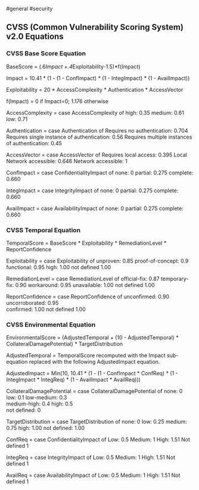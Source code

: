 #general #security
## CVSS (Common Vulnerability Scoring System) v2.0 Equations
### CVSS Base Score Equation

BaseScore = (.6*Impact +.4*Exploitability-1.5)*f(Impact)
 
Impact = 10.41 * (1 - (1 - ConfImpact) * (1 - IntegImpact) * (1 - AvailImpact))

Exploitability = 20 * AccessComplexity * Authentication * AccessVector

f(Impact) = 0 if Impact=0; 1.176 otherwise
 
AccessComplexity = case AccessComplexity of
                        high:   0.35
                        medium: 0.61
                        low:    0.71
 
Authentication   = case Authentication of
                        Requires no authentication:                    0.704
                        Requires single instance of authentication:    0.56
                        Requires multiple instances of authentication: 0.45
 
AccessVector     = case AccessVector of
                        Requires local access:    0.395
                        Local Network accessible: 0.646
                        Network accessible:       1
 
ConfImpact       = case ConfidentialityImpact of
                        none:             0
                        partial:          0.275
                        complete:         0.660
 
IntegImpact      = case IntegrityImpact of
                        none:             0
                        partial:          0.275
                        complete:         0.660
 
AvailImpact      = case AvailabilityImpact of
                        none:             0
                        partial:          0.275
                        complete:         0.660
 
### CVSS Temporal Equation
 
TemporalScore = BaseScore 
              * Exploitability 
              * RemediationLevel 
              * ReportConfidence
 
Exploitability   = case Exploitability of
                        unproven:             0.85
                        proof-of-concept:     0.9
                        functional:           0.95
                        high:                 1.00
                        not defined           1.00
                        
RemediationLevel = case RemediationLevel of
                        official-fix:         0.87
                        temporary-fix:        0.90
                        workaround:           0.95
                        unavailable:          1.00
                        not defined           1.00
 
ReportConfidence = case ReportConfidence of
                        unconfirmed:          0.90
                        uncorroborated:       0.95      
                        confirmed:            1.00
                        not defined           1.00
 
### CVSS Environmental Equation
 
EnvironmentalScore = (AdjustedTemporal 
                        + (10 - AdjustedTemporal) 
                        * CollateralDamagePotential) 
                     * TargetDistribution
 
AdjustedTemporal = TemporalScore recomputed with the Impact sub-equation 
                   replaced with the following AdjustedImpact equation.
 
AdjustedImpact = Min(10, 
                     10.41 * (1 - 
                                (1 - ConfImpact * ConfReq) 
                              * (1 - IntegImpact * IntegReq) 
                              * (1 - AvailImpact * AvailReq)))
 
CollateralDamagePotential = case CollateralDamagePotential of
                                 none:            0
                                 low:             0.1
                                 low-medium:      0.3   
                                 medium-high:     0.4
                                 high:            0.5      
                                 not defined:     0
                                 
TargetDistribution        = case TargetDistribution of
                                 none:            0
                                 low:             0.25
                                 medium:          0.75
                                 high:            1.00
                                 not defined:     1.00
 
ConfReq       = case ConfidentialityImpact of
                        Low:              0.5
                        Medium:           1
                        High:             1.51
                        Not defined       1
 
IntegReq      = case IntegrityImpact of
                        Low:              0.5
                        Medium:           1
                        High:             1.51
                        Not defined       1
 
AvailReq      = case AvailabilityImpact of
                        Low:              0.5
                        Medium:           1
                        High:             1.51
                        Not defined       1




